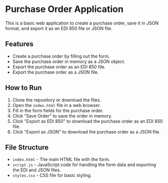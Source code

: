 # Purchase Order Application

This is a basic web application to create a purchase order, save it in JSON format, and export it as an EDI 850 file or JSON file.

## Features

- Create a purchase order by filling out the form.
- Save the purchase order in memory as a JSON object.
- Export the purchase order as an EDI 850 file.
- Export the purchase order as a JSON file.

## How to Run

1. Clone the repository or download the files.
2. Open the `index.html` file in a web browser.
3. Fill in the form fields for the purchase order.
4. Click "Save Order" to save the order in memory.
5. Click "Export as EDI 850" to download the purchase order as an EDI 850 file.
6. Click "Export as JSON" to download the purchase order as a JSON file.

## File Structure

- `index.html` - The main HTML file with the form.
- `script.js` - JavaScript code for handling the form data and exporting the EDI and JSON files.
- `styles.css` - CSS file for basic styling.
